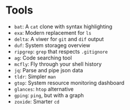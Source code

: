 # Tools

- `bat`: A `cat` clone with syntax highlighting
- `exa`: Modern replacement for `ls`
- `delta`: A viwer for `git` and `dif` output
- `duf`: System storageg overview
- `ripgrep`: `grep` that respects `.gitignore`
- `ag`: Code searching tool
- `mcfly`: Fly through your shell history
- `jq`: Parse and pipe json data
- `tldr`: Simpler `man`
- `gtop`: System resource monitoring dashboard
- `glances`: `htop` alternative
- `gping`: `ping`, but with a graph
- `zoxide`: Smarter `cd`
